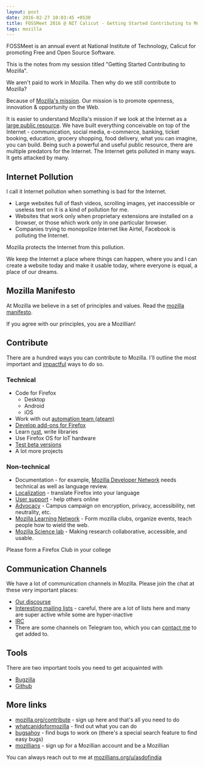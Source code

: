 ```yaml
---
layout: post
date: 2016-02-27 10:03:45 +0530
title: FOSSMeet 2016 @ NIT Calicut - Getting Started Contributing to Mozilla
tags: mozilla
---
```


FOSSMeet is an annual event at National Institute of Technology, Calicut for promoting Free and Open Source Software.

This is the notes from my session titled "Getting Started Contributing to Mozilla".

We aren't paid to work in Mozilla. Then why do we still contribute to Mozilla?

Because of [Mozilla's mission](https://www.mozilla.org/mission/). Our mission is to promote openness, innovation & opportunity on the Web.

It is easier to understand Mozilla's mission if we look at the Internet as a [large public resource](https://blog.mozilla.org/blog/2016/02/08/the-internet-is-a-global-public-resource/). We have built everything conceivable on top of the Internet - communication, social media, e-commerce, banking, ticket booking, education, grocery shopping, food delivery, what you can imagine, you can build. Being such a powerful and useful public resource, there are multiple predators for the Internet. The Internet gets polluted in many ways. It gets attacked by many.

## Internet Pollution ##

I call it Internet pollution when something is bad for the Internet.

* Large websites full of flash videos, scrolling images, yet inaccessible or useless text on it is a kind of pollution for me.
* Websites that work only when proprietary extensions are installed on a browser, or those which work only in one particular browser.
* Companies trying to monopolize Internet like Airtel, Facebook is polluting the Internet.

Mozilla protects the Internet from this pollution.

We keep the Internet a place where things can happen, where you and I can create a website today and make it usable today, where everyone is equal, a place of our dreams.

## Mozilla Manifesto ##

At Mozilla we believe in a set of principles and values. Read the [mozilla manifesto](https://mozilla.org/about/manifesto).

If you agree with our principles, you are a Mozillian!

## Contribute ##

There are a hundred ways you can contribute to Mozilla. I'll outline the most important and [impactful](/mozilla-impact/) ways to do so.

### Technical ###

* Code for Firefox
  * Desktop
  * Android
  * iOS
* Work with out [automation team (ateam)](http://ateam-bootcamp.readthedocs.org/en/latest/)
* [Develop add-ons for Firefox](https://developer.mozilla.org/Add-ons)
* Learn [rust](https://www.rust-lang.org/), write libraries
* Use Firefox OS for IoT hardware
* [Test beta versions](https://www.mozilla.org/firefox/channel/)
* A lot more projects

### Non-technical ###

* Documentation - for example, [Mozilla Developer Network](https://developer.mozilla.org/) needs technical as well as language review.
* [Localization](https://l10n.mozilla.org) - translate Firefox into your language
* [User support](https://support.mozilla.org) - help others online
* [Advocacy](https://advocacy.mozilla.org) - Campus campaign on encryption, privacy, accessibility, net neutrality, etc.
* [Mozilla Learning Network](https://teach.mozilla.org/) - Form mozilla clubs, organize events, teach people how to wield the web.
* [Mozilla Science lab](https://www.mozillascience.org/) - Making research collaborative, accessible, and usable.

Please form a Firefox Club in your college

## Communication Channels ##

We have a lot of communication channels in Mozilla. Please join the chat at these very important places:

* [Our discourse](https://discourse.mozilla-community.org)
* [Interesting mailing lists](https://www.mozilla.org/en-US/about/forums/) - careful, there are a lot of lists here and many are super active while some are hyper-inactive
* [IRC](https://wiki.mozilla.org/IRC)
* There are some channels on Telegram too, which you can [contact me](/about/#contact) to get added to.

## Tools ##

There are two important tools you need to get acquainted with

* [Bugzilla](https://bugzilla.mozilla.org)
* [Github](https://github.com/mozilla)

## More links ##

* [mozilla.org/contribute](https://www.mozilla.org/contribute/) - sign up here and that's all you need to do
* [whatcanidoformozilla](http://whatcanidoformozilla.org) - find out what you can do
* [bugsahoy](http://www.joshmatthews.net/bugsahoy/) - find bugs to work on (there's a special search feature to find easy bugs)
* [mozillians](https://mozillians.org) - sign up for a Mozillian account and be a Mozillian

You can always reach out to me at [mozillians.org/u/asdofindia](https://mozillians.org/u/asdofindia)
